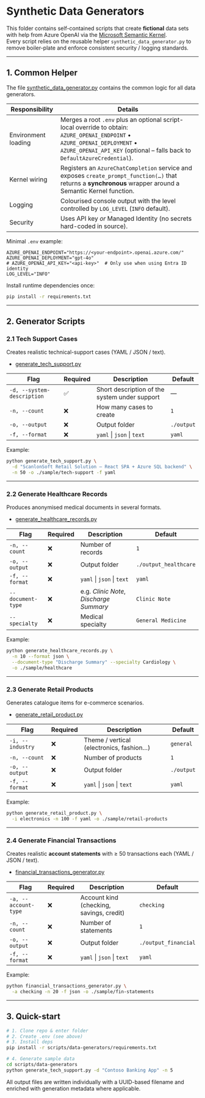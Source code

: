 # Synthetic Data Generators

This folder contains self-contained scripts that create **fictional** data sets with help from Azure OpenAI via the [Microsoft Semantic Kernel](https://aka.ms/semantic-kernel).  
Every script relies on the reusable helper `synthetic_data_generator.py` to remove boiler-plate and enforce consistent security / logging standards.

---

## 1. Common Helper

 The file [synthetic_data_generator.py](synthetic_data_generator.py) contains the common logic for all data generators.

| Responsibility | Details |
| -------------- | ------- |
| Environment loading | Merges a root `.env` plus an optional script-local override to obtain:<br/>`AZURE_OPENAI_ENDPOINT` • `AZURE_OPENAI_DEPLOYMENT` • `AZURE_OPENAI_API_KEY` (optional – falls back to `DefaultAzureCredential`). |
| Kernel wiring | Registers an `AzureChatCompletion` service and exposes `create_prompt_function(…)` that returns a **synchronous** wrapper around a Semantic Kernel function. |
| Logging | Colourised console output with the level controlled by `LOG_LEVEL` (`INFO` default). |
| Security | Uses API key *or* Managed Identity (no secrets hard-coded in source). |

Minimal `.env` example:

```env
AZURE_OPENAI_ENDPOINT="https://<your-endpoint>.openai.azure.com/"
AZURE_OPENAI_DEPLOYMENT="gpt-4o"
# AZURE_OPENAI_API_KEY="<api-key>"  # Only use when using Entra ID identity
LOG_LEVEL="INFO"
```

Install runtime dependencies once:

```bash
pip install -r requirements.txt
```

---

## 2. Generator Scripts

### 2.1 Tech Support Cases

Creates realistic technical-support cases (YAML / JSON / text).

- [generate_tech_support.py](generate_tech_support.py)

| Flag | Required | Description | Default |
| ---- | -------- | ----------- | ------- |
| `-d, --system-description` | ✅ | Short description of the system under support | — |
| `-n, --count`              | ❌ | How many cases to create | `1` |
| `-o, --output`             | ❌ | Output folder | `./output` |
| `-f, --format`             | ❌ | `yaml` \| `json` \| `text` | `yaml` |

Example:

```bash
python generate_tech_support.py \
  -d "ScanlonSoft Retail Solution – React SPA + Azure SQL backend" \
  -n 50 -o ./sample/tech-support -f yaml
```

---

### 2.2 Generate Healthcare Records

Produces anonymised medical documents in several formats.

- [generate_healthcare_records.py](generate_healthcare_records.py)

| Flag | Required | Description | Default |
| ---- | -------- | ----------- | ------- |
| `-n, --count`          | ❌ | Number of records | `1` |
| `-o, --output`         | ❌ | Output folder | `./output_healthcare` |
| `-f, --format`         | ❌ | `yaml` \| `json` \| `text` | `yaml` |
| `--document-type`      | ❌ | e.g. *Clinic Note*, *Discharge Summary* | `Clinic Note` |
| `--specialty`          | ❌ | Medical specialty | `General Medicine` |

Example:

```bash
python generate_healthcare_records.py \
  -n 10 --format json \
  --document-type "Discharge Summary" --specialty Cardiology \
  -o ./sample/healthcare
```

---

### 2.3 Generate Retail Products

Generates catalogue items for e-commerce scenarios.

- [generate_retail_product.py](generate_retail_product.py)

| Flag | Required | Description | Default |
| ---- | -------- | ----------- | ------- |
| `-i, --industry` | ❌ | Theme / vertical (electronics, fashion…) | `general` |
| `-n, --count`    | ❌ | Number of products | `1` |
| `-o, --output`   | ❌ | Output folder | `./output` |
| `-f, --format`   | ❌ | `yaml` \| `json` \| `text` | `yaml` |

Example:

```bash
python generate_retail_product.py \
  -i electronics -n 100 -f yaml -o ./sample/retail-products
```

---

### 2.4 Generate Financial Transactions

Creates realistic **account statements** with ≥ 50 transactions each (YAML / JSON / text).

- [financial_transactions_generator.py](financial_transactions_generator.py)

| Flag | Required | Description | Default |
| ---- | -------- | ----------- | ------- |
| `-a, --account-type` | ❌ | Account kind (checking, savings, credit) | `checking` |
| `-n, --count`        | ❌ | Number of statements | `1` |
| `-o, --output`       | ❌ | Output folder | `./output_financial` |
| `-f, --format`       | ❌ | `yaml` \| `json` \| `text` | `yaml` |

Example:

```bash
python financial_transactions_generator.py \
  -a checking -n 20 -f json -o ./sample/fin-statements
```

---

## 3. Quick-start

```bash
# 1. Clone repo & enter folder
# 2. Create .env (see above)
# 3. Install deps
pip install -r scripts/data-generators/requirements.txt

# 4. Generate sample data
cd scripts/data-generators
python generate_tech_support.py -d "Contoso Banking App" -n 5
```

All output files are written individually with a UUID-based filename and enriched with generation metadata where applicable.
